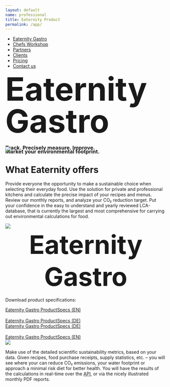 ```yaml
---
layout: default
name: professional
title: Eaternity Product
permalink: /app/
---
```

<style>
#main-nav-3 {
  border-bottom: 2px solid #46cc00;
}
</style>

<div class="container hidden-xs">
  <div class="row">
    <div class="col-xs-12 text-center">
      <ul class="subNavigation">
      <a href="/app"><li class="current">Eaternity Gastro</li></a>
      <a href="/meals/workshop"><li>Chefs Workshop</li></a>
      <a href="/app/partners"><li>Partners</li></a>
      <a href="/app/clients"><li>Clients</li></a>
      <a href="/app/at-a-glance"><li>Pricing</li></a>
      <a href="/contact"><li>Contact us</li></a>
      </ul>
    </div>
  </div>
</div>

<style>
  html[lang=en] .gastro-image {
  content:url("/img/get-the-app/appetite-for-change_black.png");
}
  html[lang=de] .gastro-image {
  content:url("/img/get-the-app/appetite-for-change_black-newPS-DE.png");
}
</style>

<div class="container">
  <div class="row push-top small-push-bottom">
    <div class="text-center col-xs-12 col-sm-10 col-md-8 col-md-offset-2 col-sm-offset-1">
      <h1 style="font-size:100px;margin-top:0px;margin-bottom:20px;line-height: 100px;">Eaternity Gastro</h1>
      <h3>Track. Precisely measure. Improve.</h3>
      <h3 style="margin-top:-25px;margin-bottom:-25px;">Market your environmental footprint.</h3>
      <img class="responsive gastro-image" src="/img/get-the-app/appetite-for-change_black.png" />
    </div>
  </div>
</div>

<div class="container">
  <div class="row small-push-top push-bottom verticalAlign">
    <div class="col-xs-12 col-sm-offset-1 col-sm-7">
      <div>
        <h1>What Eaternity offers</h1>
        <p>Provide everyone the opportunity to make a sustainable choice when selecting their everyday food. Use the solution for private and professional kitchens and calculate the precise impact of your recipes and menus. Review our monthly reports, and analyze your CO₂ reduction target. Put your confidence in the easy to understand and yearly reviewed LCA-database, that is currently the largest and most comprehensive for carrying out environmental calculations for food.</p>
      </div>
    </div>
    <div class="col-xs-offset-4 col-xs-4 col-sm-offset-1 col-sm-2 xs-push-top">
      <div class="row">
          <img class="responsive" src="/img/at-a-glance/eaternity-icon.svg">
          <h1 style="font-size:80px;margin-top:0px;margin-bottom:0px;line-height: 100px; text-align: center;">Eaternity Gastro</h1>
      </div>
    </div>
  </div>
</div>

<style>
html[lang=en] .button-download-1 {
display: none;
}
html[lang=de] .button-download-2 {
display: none;
}
</style>

<div class="row  push-bottom">
  <div class="col-xs-12 col-sm-offset-3 col-sm-6 text-center">
    <p>Download product specifications:</p>
    <div class="button-download-2">
        <a style="margin-top:0px;" href="/assets/product-info/2019-11-05-Eaternity_ProductSpecs.pdf" class="button large">
          Eaternity Gastro ProductSpecs (EN)<i class="fa fa-angle-right fa-lg"></i></a><br /><br />
        <a style="margin-top:0px;" href="/assets/product-info/2020-03-22-Eaternity_ProductSpecsDE.pdf" class="">
            Eaternity Gastro ProductSpecs (DE)</a>
    </div>
    <div class="button-download-1">
        <a style="margin-top:0px;" href="/assets/product-info/2020-03-22-Eaternity_ProductSpecsDE.pdf" class="button large">
          Eaternity Gastro ProductSpecs (DE)<i class="fa fa-angle-right fa-lg"></i></a><br /><br />
        <a style="margin-top:0px;" href="/assets/product-info/2019-11-05-Eaternity_ProductSpecs.pdf" class="">
            Eaternity Gastro ProductSpecs (EN)</a>
    </div>
  </div>
</div>

<style>
  html[lang=en] .screen-image {
  content:url("/img/professional/web-screen-EN.jpg");
}
  html[lang=de] .screen-image {
  content:url("/img/professional/web-screen-DE.jpg");
}
</style>

<div class="container">
  <div class="row small-push-top push-bottom verticalAlign">
    <div class="col-xs-12 col-sm-offset-1 col-sm-7">
      <div>
        <img class="responsive screen-image" src="/img/professional/web-screen-DE.jpg">
      </div>
    </div>
    <div style="vertical-align: top; height:100%" class="col-xs-offset-4 col-xs-4 col-sm-offset-0 col-sm-3 xs-push-top">
      <p>Make use of the detailed scientific sustainability metrics, based on your data. Given recipes, food purchase receipts, supply statistics, etc. – you will see where your can reduce CO₂ emissions, your water footprint or approach a minimal risk diet for better health. You will have the results of the calculations in real-time over the <a href="#api">API</a>, or via the nicely illustrated monthly PDF reports.</p>
    </div>

  </div>
</div>

<style>
html[lang=en] .button-show-report-en {
display: none;
}
html[lang=de] .button-show-report-de {
display: none;
}

</style>

<div class="bgDarkBlue">
  <div class="container">
    <div class="row small-push-top small-push-bottom verticalAlign">
      <div class="col-xs-12 col-sm-6 col-md-5 col-md-offset-1">
        <div>
          <h1>Eaternity Report</h1>
          <p>Your customer trust in your services. Show them you care about climate-friendly cuisine. In a monthly report we will inform you on the progress of your restaurants.</p>
          <p>Carbon emissions are calculated dynamically and daily, including statistics of imports of the foods, transportation distances, and seasonalities.</p>
        </div>
      </div>
      <div class="col-xs-offset-1 col-xs-10 col-sm-offset-1 col-sm-5 col-md-offset-1 col-md-4 xs-push-top">
        <a class="ajax-popup-link button-show-report-de" href="/app/report">
          <div class="reportTeaser">
            <img class="responsive header-report-1" src="/img/professional/Restaurant-Report-Example-en1.jpg">
              <span class="button"> To the report <i class="fa fa-angle-right fa-lg"></i></span>
          </div>
        </a>
        <a class="ajax-popup-link button-show-report-en" href="/app/report-de">
          <div class="reportTeaser">
            <img class="responsive header-report-1" src="/img/professional/Restaurant-Report-Example-de1.jpg">
              <span class="button"> To the report <i class="fa fa-angle-right fa-lg"></i></span>
          </div>
        </a>
      </div>
    </div>
  </div>
</div>

<div class="bgLightGrey">
  <div class="container">
    <div class="row push-top push-bottom">
      <div class="col-xs-offset-4 col-xs-4 col-sm-offset-1 col-sm-3 col-md-offset-2 col-md-2">
        <img class="responsive"  src="/img/professional/climate-friendly.png">
        <img class="responsive" style="transform: rotate(20deg);margin-top:200px;" src="/img/home/rezept-jpg.jpg" />
      </div>
      <div class="col-xs-12 col-sm-offset-1 col-sm-7 col-md-5 xs-push-top">
        <h1>Eaternity Award</h1>
        <p>Label your climate-friendly menu choices with the «Eaternity Award» – the first carbon footprint award for meals worldwide. Send a clear message to your guests that you care about our impact on the environment. Give them a valuable foundation to make informed decisions.</p>
        <p>With our 1 to 5 rating illustration: health, CO₂ emissions and other environmental impacts are scored against a comparisons of all recipes. <a href="/assets/2019-09-16-LegendeEaternity.pdf">Download the legend</a> for what each symbol means. You can use the Eaternity Awards yourself if you have a recipe receiving the best climate rating, <a href="/assets/2015-11-05-Eaternity_award_set.zip">download the symbols here</a>.</p>
        <img class="responsive" style="margin-left:-14px;" src="/img/home/Website-Export.png" />

      </div>
    </div>

  </div>
</div>

<div class="window" style="background-image: url('/img/professional/professional-parallax.jpg')"></div>


<div class="container">
  <div class="row push-top">
    <div class="text-center">
      <h1 style="font-size:80px;margin-top:0px;margin-bottom:30px;line-height: 100px;">Eaternity App</h1>
      Start calculating environmental impacts of your recipes on your own.

      <img class="responsive" style="margin-top:-20px;" src="/img/get-the-app/Eaternity-App-preview.png">
      <a style="margin-top:-80px;" href="https://app.eaternity.ch" class="button large">
        Give the Eaternity App a Try</a>
    </div>

  </div>
</div>

<div class="bgDarkBlue push-top" style="overflow:hidden">
<br />
</div>

<div class="container">
  <div class="row small-push-top">
    <div class="text-center">
      <h1 style="font-size:80px;margin-top:0px;margin-bottom:0px;line-height: 100px;">Gastro Partners</h1>
      Our partners have connected our API and can display calculation right in their system.
    </div>

  </div>
</div>

<div class="" style="overflow:hidden">
<br />
</div>



<div class="bgLightGrey">
  <div class="container">
    <div class="row small-push-top">
      <div class="col-xs-4 col-md-2">
        <img src="/img/partners/CFGastro.svg" width="200px" type="image/svg+xml" style="margin-top:0px;margin-top:-20px;width:200px"/>
      </div>
      <div class="col-xs-4 col-md-2">
        <img src="/img/partners/partner/pcm.gif" width="200px" type="image/svg+xml" style="margin-top:0px;margin-top:10px;width:180px"/>
      </div>
      <div class="col-xs-4 col-md-2">
        <img src="/img/partners/partner/Saviva_FSLogo.jpg" width="180px" type="image/svg+xml" style="margin-top:0px;margin-top:-25px;width:180px"/>
      </div>
      <div class="col-xs-4 col-md-2">
        <img src="/img/partners/partner/HR.jpg" width="180px" type="image/svg+xml" style="margin-top:0px;margin-top:-25px;width:180px"/>
      </div>
      <div class="col-xs-4 col-md-2">
        <img src="/img/partners/EGS.svg" width="200px" type="image/svg+xml" style="margin-top:0px;margin-left:0px;width:200px"/>
      </div>
      <div class="col-xs-4 col-md-2">
        <img src="/img/partners/delegate.svg" width="164px" type="image/svg+xml" style="margin-top:-20px;margin-right:0px;width:164px"/>
      </div>

    </div>

  </div>
</div>


<div class="" style="overflow:hidden">
<br />
</div>

<div class="container">
  <div class="row">
    <div class="text-center">
      <a href="/app/partners" class="button large">
        More informations on our partners</a>
    </div>

  </div>
</div>

<div class="bgDarkBlue small-push-top" style="overflow:hidden">
<br />
</div>

<!-- <div class="container">
  <div class="row big-push-top small-push-bottom">
    <div class="col-xs-12 col-sm-offset-1 col-sm-10 col-md-offset-3 col-md-6 text-center">
      <h1>Food labeling compliant to EU-regulation</h1>
    </div>
  </div>
  <div class="row big-push-bottom">
    <div class="col-xs-12 col-sm-offset-1 col-sm-10 text-center">
      <p>We prepare you for allergens compliance regulations enabling you to concentrate on your core business. The new food labelling EU-regulation 1169/2011 for allergens became effective on 13.12.2014 and requires gastro-businesses in all 28 EU-countries to display ingredient information relating to the fourteen main allergens. Our automated and rapid analysis of the ingredients used in your restaurant’s meals reduces your workload. We bring the information you need on a daily basis to your fingertips. Employees have easy access to meet the information requirements of every guest. They can also print comprehensive and customized meal labels with minimum effort. Declaring allergens properly is just the beginning. With Eaternity you can also manage and analyze all other nutritional information that interests you. We keep the data up-to-date and legally compliant so you don’t have to.</p>
    </div>
  </div>
</div> -->

<div class="container" id="api">
  <div class="row push-top push-bottom">
    <div class="col-xs-12 col-sm-offset-1 col-sm-5">
      <h1>Eaternity API</h1>
      <p>In case you already have a working system like Microsoft Dynamics or SAP, our RESTful API provides you with a direct connection to exchange informations. With an innovative automatic ingredient matching tool, all customer and supplier data is fitted seamlessly into our database. We can deliver all information on the spot. Everything is setup ready for an integration into your system. Check <a href="http://docs.eaternity.apiary.io">docs.eaternity.apiary.io</a> and <a href="https://eaternity-edb-api-slack-invite.herokuapp.com">join our EDB API Slack Channel</a> if you want first hand contact with our developers.</p>
    </div>
    <div class="col-xs-12 col-sm-5 xs-push-top">
      <h1>Ask for a demo</h1>
      <p>We are more than happy to show you the features of our software.</p>
      <a class="button" href="/contact">Get in touch <i class="fa fa-angle-right fa-lg"></i></a>
    </div>
  </div>

  <div class="row push-top small-push-bottom">
    <div class="col-xs-12 col-sm-offset-1 col-sm-10 col-md-offset-2 col-md-8 text-center">
      <h1>A smart restaurant's advantage</h1>
    </div>
  </div>
  <div class="row big-push-bottom">
    <div class="col-xs-12 col-sm-offset-1 col-sm-10 col-md-offset-2 col-md-8 text-center">
      <p>With this impactful addition for your restaurant, your can revolutionize the way you work in the kitchen. Make decisions with smart insights into your supply chain that benefit people, planet and profit.</p>
    </div>
  </div>
</div>

<script src="/js/jquery-2.1.4.min.js"></script>

<script src="/js/jquery.magnific-popup.min.js"></script>

<script src="/js/jquery.royalslider.min.js"></script>

<script src="/js/script.js"></script>
